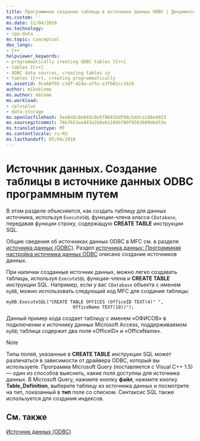 ```yaml
---
title: Программное создание таблицы в источнике данных ODBC | Документы Microsoft
ms.custom: ''
ms.date: 11/04/2016
ms.technology:
- cpp-data
ms.topic: conceptual
dev_langs:
- C++
helpviewer_keywords:
- programmatically creating ODBC tables [C++]
- tables [C++]
- ODBC data sources, creating tables in
- tables [C++], creating programmatically
ms.assetid: 9ca68fb5-c3df-424a-a75c-e3fb01cc1b18
author: mikeblome
ms.author: mblome
ms.workload:
- cplusplus
- data-storage
ms.openlocfilehash: 5ea8ddc8e683c0e5f0681bdf98cbddca180e4023
ms.sourcegitcommit: 76b7653ae443a2b8eb1186b789f8503609d6453e
ms.translationtype: MT
ms.contentlocale: ru-RU
ms.lasthandoff: 05/04/2018
---
```

# <a name="data-source-programmatically-creating-a-table-in-an-odbc-data-source"></a>Источник данных. Создание таблицы в источнике данных ODBC программным путем
В этом разделе объясняется, как создать таблицу для данных источника, используя `ExecuteSQL` функции-члена класса `CDatabase`, передавая функции строку, содержащую **CREATE TABLE** инструкции SQL.  
  
 Общие сведения об источниках данных ODBC в MFC см. в разделе [источника данных (ODBC)](../../data/odbc/data-source-odbc.md). Раздел [источника данных: Программная настройка источника данных ODBC](../../data/odbc/data-source-programmatically-configuring-an-odbc-data-source.md) описано создание источников данных.  
  
 При наличии созданные источник данных, можно легко создавать таблицы, используя `ExecuteSQL` функции-члена и **CREATE TABLE** инструкции SQL. Например, если у вас `CDatabase` объекта с именем `myDB`, можно использовать следующий код MFC для создания таблицы:  
  
```  
myDB.ExecuteSQL("CREATE TABLE OFFICES (OfficeID TEXT(4)" ",   
                         OfficeName TEXT(10))");  
```  
  
 Данный пример кода создает таблицу с именем «ОФИСОВ» в подключении к источнику данных Microsoft Access, поддерживаемом `myDB`; таблица содержит два поля «OfficeID» и «OfficeName».  
  
> [!NOTE]
>  Типы полей, указанные в **CREATE TABLE** инструкции SQL может различаться в зависимости от драйвера ODBC, который вы используете. Программа Microsoft Query (поставляется с Visual C++ 1.5) — один из способов выяснить, какие поля доступны для источника данных. В Microsoft Query, нажмите кнопку **файл**, нажмите кнопку **Table_Definition**, выберите таблицу из источника данных и посмотрите на тип, показанный в **тип** поле со списком. Синтаксис SQL также используется для создания индексов.  
  
## <a name="see-also"></a>См. также  
 [Источник данных (ODBC)](../../data/odbc/data-source-odbc.md)